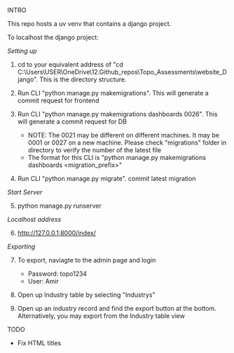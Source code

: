 INTRO 

This repo hosts a uv venv that contains a django project. 

To localhost the django project:

_Setting up_

1) cd to your equivalent address of "cd C:\Users\USER\OneDrive\12.Github_repos\Topo_Assessments\website_Django". This is the directory structure.
2) Run CLI "python manage.py makemigrations". This will generate a commit request for frontend
3) Run CLI "python manage.py makemigrations dashboards 0026". This will generate a commit request for DB

   - NOTE: The 0021 may be different on different machines. It may be 0001 or 0027 on a new machine. Please check "migrations" folder in directory to verify the number of the latest file 
   - The format for this CLI is "python manage.py makemigrations dashboards <migration_prefix>"
5) Run CLI "python manage.py migrate". commit latest migration
   
  
  
_Start Server_

5) python manage.py runserver    

_Localhost address_

6) http://127.0.0.1:8000/index/

_Exporting_

7) To export, naviagte to the admin page and login

   - Password: topo1234 
   - User: Amir

8) Open up Industry table by selecting "Industrys"
9) Open up an industry record and find the export button at the bottom. Alternatively, you may export from the Industry table view

TODO

- Fix HTML titles
